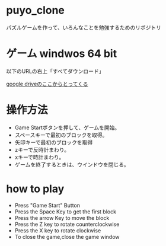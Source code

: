 # puyo_clone
パズルゲームを作って、いろんなことを勉強するためのリポジトリ

# ゲーム windwos 64 bit
以下のURLの右上「すべてダウンロード」

[google driveのここからとってくる](https://drive.google.com/drive/folders/1S7tQohVFKJ8QhF3a-rJ-PyF9JxswBGBD?usp=sharing)


# 操作方法
 - Game Startボタンを押して、ゲームを開始。
 - スペースキーで最初のブロックを取得。
 - 矢印キーで最初のブロックを取得
 - zキーで反時計まわり。
 - xキーで時計まわり。
 - ゲームを終了するときは、ウインドウを閉じる。


# how to play
 - Press "Game Start" Button
 - Press the Space Key to get the first block
 - Press the arrow Key to move the block
 - Press the Z key to rotate counterclockwise
 - Press the X key to rotate clockwise
 - To close the game,close the game window